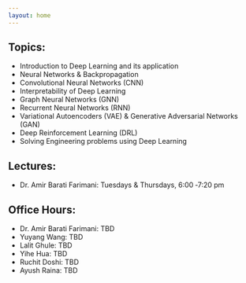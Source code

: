 ```yaml
---
layout: home
---
```

<!-- Register to our [Google groups page](https://groups.google.com/forum/#!forum/gp-id) to get course notifications via email. -->

## Topics:
- Introduction to Deep Learning and its application
- Neural Networks & Backpropagation
- Convolutional Neural Networks (CNN)
- Interpretability of Deep Learning
- Graph Neural Networks (GNN)
- Recurrent Neural Networks (RNN)
- Variational Autoencoders (VAE) & Generative Adversarial Networks (GAN)
- Deep Reinforcement Learning (DRL)
- Solving Engineering problems using Deep Learning

## Lectures: 
- Dr. Amir Barati Farimani: Tuesdays & Thursdays, 6:00 ‐7:20 pm

## Office Hours: 
- Dr. Amir Barati Farimani: TBD
- Yuyang Wang: TBD 
- Lalit Ghule: TBD 
- Yihe Hua: TBD
- Ruchit Doshi: TBD
- Ayush Raina: TBD

